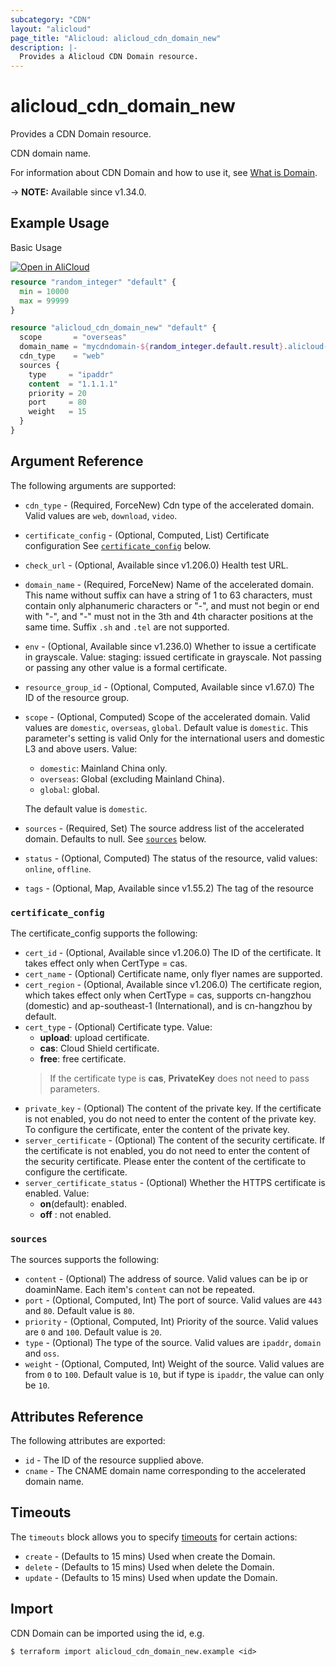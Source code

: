 ```yaml
---
subcategory: "CDN"
layout: "alicloud"
page_title: "Alicloud: alicloud_cdn_domain_new"
description: |-
  Provides a Alicloud CDN Domain resource.
---
```


# alicloud_cdn_domain_new

Provides a CDN Domain resource.

CDN domain name.

For information about CDN Domain and how to use it, see [What is Domain](https://www.alibabacloud.com/help/en/alibaba-cloud-cdn/latest/api-doc-cdn-2018-05-10-api-doc-addcdndomain).

-> **NOTE:** Available since v1.34.0.

## Example Usage

Basic Usage

<div style="display: block;margin-bottom: 40px;"><div class="oics-button" style="float: right;position: absolute;margin-bottom: 10px;">
  <a href="https://api.aliyun.com/terraform?resource=alicloud_cdn_domain_new&exampleId=79d927d9-05a3-f704-17a1-82b30ad6d691fcb6716b&activeTab=example&spm=docs.r.cdn_domain_new.0.79d927d905&intl_lang=EN_US" target="_blank">
    <img alt="Open in AliCloud" src="https://img.alicdn.com/imgextra/i1/O1CN01hjjqXv1uYUlY56FyX_!!6000000006049-55-tps-254-36.svg" style="max-height: 44px; max-width: 100%;">
  </a>
</div></div>

```terraform
resource "random_integer" "default" {
  min = 10000
  max = 99999
}

resource "alicloud_cdn_domain_new" "default" {
  scope       = "overseas"
  domain_name = "mycdndomain-${random_integer.default.result}.alicloud-provider.cn"
  cdn_type    = "web"
  sources {
    type     = "ipaddr"
    content  = "1.1.1.1"
    priority = 20
    port     = 80
    weight   = 15
  }
}
```

## Argument Reference

The following arguments are supported:
* `cdn_type` - (Required, ForceNew) Cdn type of the accelerated domain. Valid values are `web`, `download`, `video`.
* `certificate_config` - (Optional, Computed, List) Certificate configuration See [`certificate_config`](#certificate_config) below.
* `check_url` - (Optional, Available since v1.206.0) Health test URL.
* `domain_name` - (Required, ForceNew) Name of the accelerated domain. This name without suffix can have a string of 1 to 63 characters, must contain only alphanumeric characters or "-", and must not begin or end with "-", and "-" must not in the 3th and 4th character positions at the same time. Suffix `.sh` and `.tel` are not supported.
* `env` - (Optional, Available since v1.236.0) Whether to issue a certificate in grayscale. Value: staging: issued certificate in grayscale. Not passing or passing any other value is a formal certificate.
* `resource_group_id` - (Optional, Computed, Available since v1.67.0) The ID of the resource group.
* `scope` - (Optional, Computed) Scope of the accelerated domain. Valid values are `domestic`, `overseas`, `global`. Default value is `domestic`. This parameter's setting is valid Only for the international users and domestic L3 and above users. Value:
  - `domestic`: Mainland China only.
  - `overseas`: Global (excluding Mainland China).
  - `global`: global.

  The default value is `domestic`.
* `sources` - (Required, Set) The source address list of the accelerated domain. Defaults to null. See [`sources`](#sources) below.
* `status` - (Optional, Computed) The status of the resource, valid values: `online`, `offline`.
* `tags` - (Optional, Map, Available since v1.55.2) The tag of the resource

### `certificate_config`

The certificate_config supports the following:
* `cert_id` - (Optional, Available since v1.206.0) The ID of the certificate. It takes effect only when CertType = cas.
* `cert_name` - (Optional) Certificate name, only flyer names are supported.
* `cert_region` - (Optional, Available since v1.206.0) The certificate region, which takes effect only when CertType = cas, supports cn-hangzhou (domestic) and ap-southeast-1 (International), and is cn-hangzhou by default.
* `cert_type` - (Optional) Certificate type. Value:
  - **upload**: upload certificate. 
  - **cas**: Cloud Shield certificate. 
  - **free**: free certificate.
  > If the certificate type is **cas**, **PrivateKey** does not need to pass parameters.
* `private_key` - (Optional) The content of the private key. If the certificate is not enabled, you do not need to enter the content of the private key. To configure the certificate, enter the content of the private key.
* `server_certificate` - (Optional) The content of the security certificate. If the certificate is not enabled, you do not need to enter the content of the security certificate. Please enter the content of the certificate to configure the certificate.
* `server_certificate_status` - (Optional) Whether the HTTPS certificate is enabled. Value:
  - **on**(default): enabled. 
  - **off** : not enabled.

### `sources`

The sources supports the following:
* `content` - (Optional) The address of source. Valid values can be ip or doaminName. Each item's `content` can not be repeated.
* `port` - (Optional, Computed, Int) The port of source. Valid values are `443` and `80`. Default value is `80`.
* `priority` - (Optional, Computed, Int) Priority of the source. Valid values are `0` and `100`. Default value is `20`.
* `type` - (Optional) The type of the source. Valid values are `ipaddr`, `domain` and `oss`.
* `weight` - (Optional, Computed, Int) Weight of the source. Valid values are from `0` to `100`. Default value is `10`, but if type is `ipaddr`, the value can only be `10`. 

## Attributes Reference

The following attributes are exported:
* `id` - The ID of the resource supplied above.
* `cname` - The CNAME domain name corresponding to the accelerated domain name.

## Timeouts

The `timeouts` block allows you to specify [timeouts](https://www.terraform.io/docs/configuration-0-11/resources.html#timeouts) for certain actions:
* `create` - (Defaults to 15 mins) Used when create the Domain.
* `delete` - (Defaults to 15 mins) Used when delete the Domain.
* `update` - (Defaults to 15 mins) Used when update the Domain.

## Import

CDN Domain can be imported using the id, e.g.

```shell
$ terraform import alicloud_cdn_domain_new.example <id>
```